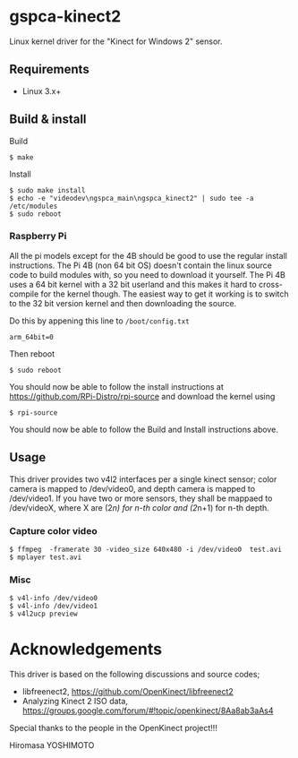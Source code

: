 # gspca-kinect2

Linux kernel driver for the "Kinect for Windows 2" sensor.

## Requirements ##
* Linux 3.x+

## Build & install

Build
```
$ make
```

Install 
```
$ sudo make install
$ echo -e "videodev\ngspca_main\ngspca_kinect2" | sudo tee -a /etc/modules
$ sudo reboot
```

### Raspberry Pi

All the pi models except for the 4B should be good to use the regular install instructions. The Pi 4B (non 64 bit OS)
doesn't contain the linux source code to build modules with, so you need to download it yourself. The Pi 4B uses 
a 64 bit kernel with a 32 bit userland and this makes it hard to cross-compile for the kernel though. The easiest
way to get it working is to switch to the 32 bit version kernel and then downloading the source.

Do this by appening this line to `/boot/config.txt`
```
arm_64bit=0
```
Then reboot
```
$ sudo reboot
```

You should now be able to follow the install instructions at https://github.com/RPi-Distro/rpi-source and download the kernel using

```
$ rpi-source
```
You should now be able to follow the Build and Install instructions above.

## Usage

This driver provides two v4l2 interfaces per a single kinect sensor; color camera is mapped to /dev/video0, and depth camera is mapped to /dev/video1. If you have two or more sensors, they shall be mappaed to /dev/videoX, where X are (2*n) for n-th color and (2*n+1) for n-th depth.

### Capture color video

```
$ ffmpeg  -framerate 30 -video_size 640x480 -i /dev/video0  test.avi  
$ mplayer test.avi  
```

### Misc

```
$ v4l-info /dev/video0  
$ v4l-info /dev/video1  
$ v4l2ucp preview  
```

# Acknowledgements

This driver is based on the following discussions and source codes;
- libfreenect2, https://github.com/OpenKinect/libfreenect2
- Analyzing Kinect 2 ISO data, https://groups.google.com/forum/#!topic/openkinect/8Aa8ab3aAs4

Special thanks to the people in the OpenKinect project!!!


Hiromasa YOSHIMOTO
